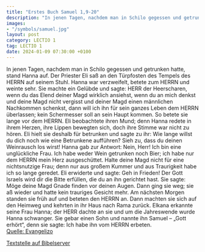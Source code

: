 ```yaml
---
title: "Erstes Buch Samuel 1,9-20"
description: "In jenen Tagen, nachdem man in Schilo gegessen und getrunken hatte, stand Hanna auf. Der Priester Eli saß an den Türpfosten des Tempels des HERRN auf seinem Stuhl. Hanna war verzweifelt, betete zum HERRN und weinte sehr. Sie machte ein Gelübde und sagte: HERR der Heerscharen, wen...."
images:
- "/symbols/samuel.jpg"
layout: post
category: LECTIO 1
tag: LECTIO 1
date: 2024-01-09 07:30:00 +0100
---
```

In jenen Tagen, nachdem man in Schilo gegessen und getrunken hatte, stand Hanna auf. Der Priester Eli saß an den Türpfosten des Tempels des HERRN auf seinem Stuhl.
Hanna war verzweifelt, betete zum HERRN und weinte sehr.
Sie machte ein Gelübde und sagte: HERR der Heerscharen, wenn du das Elend deiner Magd wirklich ansiehst, wenn du an mich denkst und deine Magd nicht vergisst und deiner Magd einen männlichen Nachkommen schenkst, dann will ich ihn für sein ganzes Leben dem HERRN überlassen; kein Schermesser soll an sein Haupt kommen.<!--more-->
So betete sie lange vor dem HERRN. Eli beobachtete ihren Mund;
denn Hanna redete in ihrem Herzen, ihre Lippen bewegten sich, doch ihre Stimme war nicht zu hören. Eli hielt sie deshalb für betrunken
und sagte zu ihr: Wie lange willst du dich noch wie eine Betrunkene aufführen? Sieh zu, dass du deinen Weinrausch los wirst!
Hanna gab zur Antwort: Nein, Herr! Ich bin eine unglückliche Frau. Ich habe weder Wein getrunken noch Bier; ich habe nur dem HERRN mein Herz ausgeschüttet.
Halte deine Magd nicht für eine nichtsnutzige Frau; denn nur aus großem Kummer und aus Traurigkeit habe ich so lange geredet.
Eli erwiderte und sagte: Geh in Frieden! Der Gott Israels wird dir die Bitte erfüllen, die du an ihn gerichtet hast.
Sie sagte: Möge deine Magd Gnade finden vor deinen Augen. Dann ging sie weg; sie aß wieder und hatte kein trauriges Gesicht mehr.
Am nächsten Morgen standen sie früh auf und beteten den HERRN an. Dann machten sie sich auf den Heimweg und kehrten in ihr Haus nach Rama zurück. Elkana erkannte seine Frau Hanna; der HERR dachte an sie
und um die Jahreswende wurde Hanna schwanger. Sie gebar einen Sohn und nannte ihn Samuel – „Gott erhört“, denn sie sagte: Ich habe ihn vom HERRN erbeten.<br>
[Quelle: Evangelizo](https://evangeliumtagfuertag.org/DE/gospel)

[Textstelle auf Bibelserver](https://www.bibleserver.com/EU/1.Samuel1,9-20)
